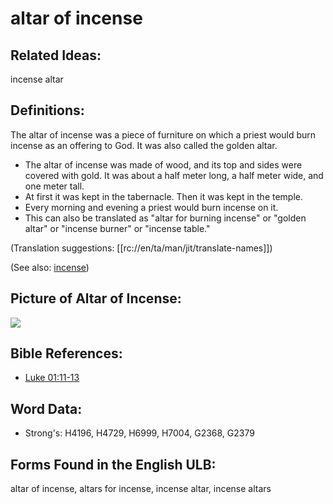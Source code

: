 # altar of incense

## Related Ideas:

incense altar

## Definitions:

The altar of incense was a piece of furniture on which a priest would burn incense as an offering to God. It was also called the golden altar.

* The altar of incense was made of wood, and its top and sides were covered with gold. It was about a half meter long, a half meter wide, and one meter tall.
* At first it was kept in the tabernacle. Then it was kept in the temple.
* Every morning and evening a priest would burn incense on it.
* This can also be translated as "altar for burning incense" or "golden altar" or "incense burner" or "incense table."

(Translation suggestions: [[rc://en/ta/man/jit/translate-names]])

(See also: [incense](../other/incense.md))

## Picture of Altar of Incense:

<a href="https://content.bibletranslationtools.org/WycliffeAssociates/en_tw/raw/branch/master/PNGs/a/Altarofincense.png"><img src="https://content.bibletranslationtools.org/WycliffeAssociates/en_tw/raw/branch/master/PNGs/a/Altarofincense.png" ></a>

## Bible References:

* [Luke 01:11-13](rc://en/tn/help/luk/01/11)

## Word Data:

* Strong's: H4196, H4729, H6999, H7004, G2368, G2379

## Forms Found in the English ULB:

altar of incense, altars for incense, incense altar, incense altars
